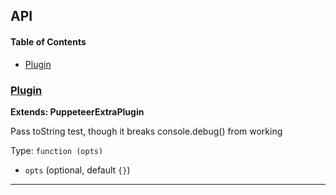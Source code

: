## API

<!-- Generated by documentation.js. Update this documentation by updating the source code. -->

#### Table of Contents

-   [Plugin](#plugin)

### [Plugin](https://github.com/berstend/puppeteer-extra/blob/c67690ac843ae2a230366c2d124c9fcbd3aa8294/packages/puppeteer-extra-plugin-stealth/evasions/console.debug/index.js#L8-L18)

**Extends: PuppeteerExtraPlugin**

Pass toString test, though it breaks console.debug() from working

Type: `function (opts)`

-   `opts`   (optional, default `{}`)

* * *
